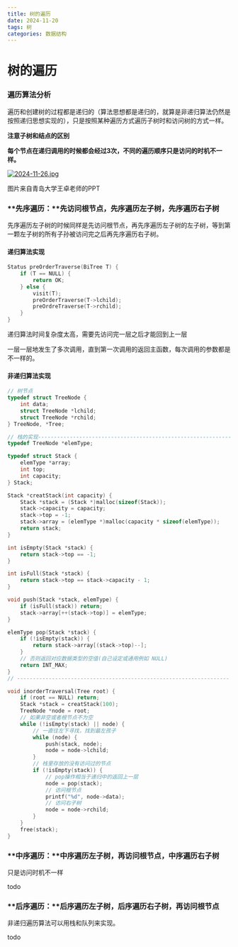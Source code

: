 ```yaml
---
title: 树的遍历
date: 2024-11-20
tags: 树
categories: 数据结构
---
```

# 树的遍历

### 遍历算法分析

遍历和创建树的过程都是递归的（算法思想都是递归的，就算是非递归算法仍然是按照递归思想实现的），只是按照某种遍历方式遍历子树时和访问树的方式一样。

**注意子树和结点的区别**

**每个节点在递归调用的时候都会经过3次，不同的遍历顺序只是访问的时机不一样。**

[![2024-11-26.jpg](https://i.postimg.cc/GpY4WNCN/2024-11-26.jpg)](https://postimg.cc/FfrFcT1g)

图片来自青岛大学王卓老师的PPT



### **先序遍历：**先访问根节点，先序遍历左子树，先序遍历右子树

先序遍历左子树的时候同样是先访问根节点，再先序遍历左子树的左子树，等到第一颗左子树的所有子孙被访问完之后再先序遍历右子树。

#### 递归算法实现

```c
Status preOrderTraverse(BiTree T) {
    if (T == NULL) {
        return OK;
    } else {
        visit(T);
        preOrderTraverse(T->lchild);
        preOrdreTraverse(T->rchild);
    }
}
```

递归算法时间复杂度太高，需要先访问完一层之后才能回到上一层

一层一层地发生了多次调用，直到第一次调用的返回主函数，每次调用的参数都是不一样的。

#### 非递归算法实现

```c
// 树节点
typedef struct TreeNode {
    int data;
    struct TreeNode *lchild;
    struct TreeNode *rchild;
} TreeNode, *Tree;

// 栈的实现----------------------------------------------------------------
typedef TreeNode *elemType;

typedef struct Stack {
    elemType *array;
    int top;
    int capacity;
} Stack;

Stack *creatStack(int capacity) {
    Stack *stack = (Stack *)malloc(sizeof(Stack));
    stack->capacity = capacity;
    stack->top = -1;
    stack->array = (elemType *)malloc(capacity * sizeof(elemType));
    return stack;
}

int isEmpty(Stack *stack) {
    return stack->top == -1;
}

int isFull(Stack *stack) {
    return stack->top == stack->capacity - 1;
}

void push(Stack *stack, elemType) {
    if (isFull(stack)) return;
    stack->array[++(stack->top)] = elemType;
}

elemType pop(Stack *stack) {
    if (!isEmpty(stack)) {
        return stack->array[(stack->top)--];
    }
    // 否则返回对应数据类型的空值(自己设定或通用例如 NULL)
    return INT_MAX;
}
// -------------------------------------------------------------------

void inorderTraversal(Tree root) {
    if (root == NULL) return;
    Stack *stack = creatStack(100);
    TreeNode *node = root;
    // 如果非空或者根节点不为空
    while (!isEmpty(stack) || node) {
        // 一直往左下寻找，找到最左孩子
        while (node) {
            push(stack, node);
            node = node->lchild;
        }
        // 栈里存放的没有访问过的节点
        if (!isEmpty(stack)) {
            // pop操作相当于递归中的返回上一层
            node = pop(stack);
            // 访问根节点
            printf("%d", node->data);
            // 访问右子树
            node = node->rchild;
        }
    }
    free(stack);
}
```



### **中序遍历：**中序遍历左子树，再访问根节点，中序遍历右子树

只是访问时机不一样

todo

### **后序遍历：**后序遍历左子树，后序遍历右子树，再访问根节点

非递归遍历算法可以用栈和队列来实现。

todo